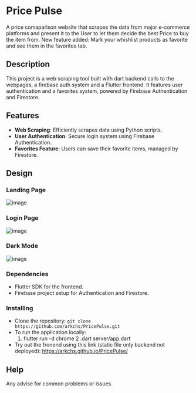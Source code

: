 # Price Pulse

A price comaparison website that scrapes the data from major e-commerce platforms and present it to the User to let them decide the best Price to buy the item from.
New feature added: Mark your whishlist products as favorite and see them  in the favorites tab.

## Description

This project is a web scraping tool built with dart backend calls to the webpages, a firebase auth system and a Flutter frontend. It features user authentication and a favorites system, powered by Firebase Authentication and Firestore.

## Features

- **Web Scraping**: Efficiently scrapes data using Python scripts.
- **User Authentication**: Secure login system using Firebase Authentication.
- **Favorites Feature**: Users can save their favorite items, managed by Firestore.

## Design
### **Landing Page**
![image](https://github.com/user-attachments/assets/dcc19bf8-4d3e-45e0-a572-12761f1f5138)

### **Login Page**
![image](https://github.com/user-attachments/assets/d0bdcb4f-ed01-4eae-ad73-566806989142)

### **Dark Mode**
![image](https://github.com/user-attachments/assets/1c3d1cdc-220b-4ce5-9777-efc80e251ad0)



### Dependencies

- Flutter SDK for the frontend.
- Firebase project setup for Authentication and Firestore.

### Installing

- Clone the repository: `git clone https://github.com/arkchs/PricePulse.git`
- To run the application locally:
  1. flutter run -d chrome
  2 .dart server/app.dart
- Try out the fronend using this link (static file only backend not deployed): https://arkchs.github.io/PricePulse/

## Help

Any advise for common problems or issues.
